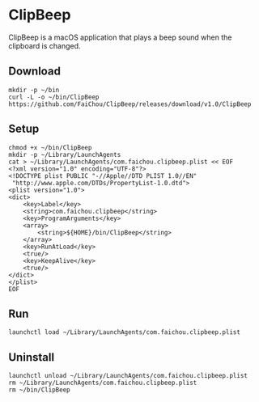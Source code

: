 # ClipBeep

ClipBeep is a macOS application that plays a beep sound when the clipboard is changed.

## Download

```
mkdir -p ~/bin
curl -L -o ~/bin/ClipBeep https://github.com/FaiChou/ClipBeep/releases/download/v1.0/ClipBeep
```

## Setup

```
chmod +x ~/bin/ClipBeep
mkdir -p ~/Library/LaunchAgents
cat > ~/Library/LaunchAgents/com.faichou.clipbeep.plist << EOF
<?xml version="1.0" encoding="UTF-8"?>
<!DOCTYPE plist PUBLIC "-//Apple//DTD PLIST 1.0//EN"
 "http://www.apple.com/DTDs/PropertyList-1.0.dtd">
<plist version="1.0">
<dict>
    <key>Label</key>
    <string>com.faichou.clipbeep</string>
    <key>ProgramArguments</key>
    <array>
        <string>${HOME}/bin/ClipBeep</string>
    </array>
    <key>RunAtLoad</key>
    <true/>
    <key>KeepAlive</key>
    <true/>
</dict>
</plist>
EOF
```

## Run

```
launchctl load ~/Library/LaunchAgents/com.faichou.clipbeep.plist
```

## Uninstall

```
launchctl unload ~/Library/LaunchAgents/com.faichou.clipbeep.plist
rm ~/Library/LaunchAgents/com.faichou.clipbeep.plist
rm ~/bin/ClipBeep
```
